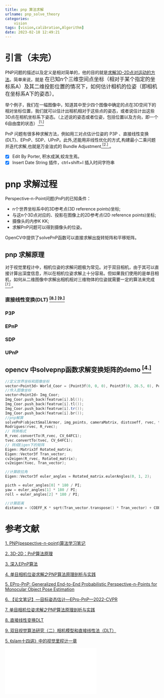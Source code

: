 ```yaml
---
title: pnp 算法求解
urlname: pnp_solve_theory
categories:      
    vision    
tags: [vision,calibration,Algorithm]
date: 2023-02-18 12:49:21
---
```


# 引言（未完）

PNP问题的描述以及定义是相对简单的，他的目的就是<u>求解3D-2D点对运动的方法</u>。简单来说，就是 <big>在已知n个三维空间点坐标（相对于某个指定的坐标系A）及其二维投影位置的情况下，如何估计相机的位姿（即相机在坐标系A下的姿态）</big>。

举个例子，我们在一幅图像中，知道其中至少四个图像中确定的点在3D空间下的相对坐标位置，我们就可以估计出相机相对于这些点的姿态，或者说估计出这些3D点在相机坐标系下姿态。（上述说的姿态或者位姿，包括位置以及方向，即一个6自由度的状态）[ $^{[1.]}$ ](https://www.jianshu.com/p/b3e9fb2ad0dc)

PnP 问题有很多种求解方法，例如用三对点估计位姿的 P3P 、直接线性变换(DLT)、EPnP、SDP、UPnP。此外,还能用非线性优化的方式,构建最小二乘问题并迭代求解,也就是万金油式的 Bundle Adjustment[ $^{[2.]}$ ](https://blog.csdn.net/u014709760/article/details/88029841)。

- [x] Edit By Porter, 积水成渊,蛟龙生焉。 
- [x] Insert Date String 插件，ctrl+shift+I 插入时间字符串

<!-- more -->

# pnp 求解过程

Perspective-n-Point问题(PnP)的已知条件：

- n个世界坐标系中的3D参考点(3D reference points)坐标;
- 与这n个3D点对应的、投影在图像上的2D参考点(2D reference points)坐标;
- 摄像头的内参K KK;
- 求解PnP问题可以得到摄像头的位姿。

 OpenCV中提供了solvePnP函数可以直接求解出旋转矩阵和平移矩阵。

## pnp 求解原理

对于视觉里程计中，相机位姿的求解问题极为常见。对于双目相机，由于其可以直接计算出深度信息，所以在相机位姿求解上十分容易。但如果我们使用的是单目相机，如何从二维图像中求解出相机相对三维物体的位姿就需要一定的算法来完成[ $^{[7.]}$ ](https://juejin.cn/post/7099347146775724069)。

### 直接线性变换(DLT) [ $^{[8.]}$ ](https://zhuanlan.zhihu.com/p/76047709) [ $^{[9.]}$ ](https://blog.csdn.net/b5w2p0/article/details/8804216)




### P3P
  






### EPnP



### SDP



### UPnP



## opencv 中solvepnp函数求解变换矩阵的demo [ $^{[4.]}$ ](https://blog.csdn.net/Rosen_er/article/details/119953502)

```c++
//定义世界坐标和图像坐标
vector<Point3d> World_Coor = {Point3f(0, 0, 0), Point3f(0, 26.5, 0), Point3f(67.5, 26.5, 0), Point3f(67.5, 0, 0)};
//传入图像坐标
vector<Point2d> Img_Coor;
Img_Coor.push_back(featrue[i].bl());
Img_Coor.push_back(featrue[i].tl());
Img_Coor.push_back(featrue[i].tr());
Img_Coor.push_back(featrue[i].br());
//pnp解算
solvePnP(objectSmallArmor, img_points, cameraMatrix, distcoeff, rvec, tvec, false, SOLVEPNP_IPPE);
Rodrigues(rvec, R_rvec);
// 转换格式
R_rvec.convertTo(R_rvec, CV_64FC1);
tvec.convertTo(tvec, CV_64FC1);
// 转成Eigen下的矩阵
Eigen::Matrix3f Rotated_matrix;
Eigen::Vector3f Tran_vector;
cv2eigen(R_rvec, Rotated_matrix);
cv2eigen(tvec, Tran_vector);

//计算欧拉角
Eigen::Vector3f euler_angles = Rotated_matrix.eulerAngles(0, 1, 2);

picth = euler_angles[0] * 180 / PI;
yaw = euler_angles[1] * 180 / PI;
roll = euler_angles[2] * 180 / PI;

//计算距离
distance = (COEFF_K * sqrt(Tran_vector.transpose() * Tran_vector) + COEFF_B) * cosf(pitch * PI / 180.f);
```



# 参考文献

[1. PNP(pespective-n-point)算法学习笔记](https://www.jianshu.com/p/b3e9fb2ad0dc)

[2. 3D-2D：PnP算法原理](https://blog.csdn.net/u014709760/article/details/88029841)

[3. 深入EPnP算法](https://blog.csdn.net/jessecw79/article/details/82945918#_138)

[4. 单目相机位姿求解之PNP算法原理剖析与实践](https://blog.csdn.net/Rosen_er/article/details/119953502)

[5. EPro-PnP: Generalized End-to-End Probabilistic Perspective-n-Points for Monocular Object Pose Estimation](https://readpaper.com/paper/4605324801770266625/questions-detail?questionId=534901540122656770)

[6. 【论文笔记】—目标姿态估计—EPro-PnP—2022-CVPR](https://blog.csdn.net/qq_39751352/article/details/125968948)

[7. 单目相机位姿求解之PNP算法原理剖析与实践](https://juejin.cn/post/7099347146775724069)

[8. 直接线性变换DLT](https://zhuanlan.zhihu.com/p/76047709)

[9. 双目视觉算法研究（二）相机模型和直接线性法（DLT）](https://blog.csdn.net/b5w2p0/article/details/8804216)

[5. 《slam十四讲》中的视觉里程计一章]()

<iframe src="//player.bilibili.com/player.html?aid=59593514&bvid=BV16t411g7FR&cid=103818657&page=7" scrolling="no" border="0" frameborder="no" framespacing="0" allowfullscreen="true"> </iframe>
